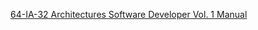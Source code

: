 
[64-IA-32 Architectures Software Developer Vol. 1 Manual](https://github.com/xsj3n/InformationSecurityResources/blob/main/Windows%20%7C%20Intel/Intel/Books/64-ia-32-architectures-software-developer-vol-1-manual.pdf)
